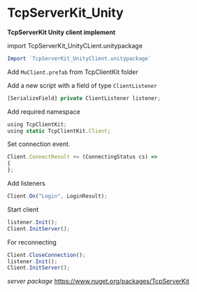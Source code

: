 # TcpServerKit_Unity

**TcpServerKit Unity client implement**

import TcpServerKit_UnityCLient.unitypackage


```javascript
Import `TcpServerKit_UnityClient.unitypackage`
```
Add `MuClient.prefab` from TcpClientKit folder


Add a new script with a field of type `ClientListener`

```javascript
[SerializeField] private ClientListener listener;
```
Add required namespace

```javascript
using TcpClientKit;
using static TcpClientKit.Client;
```

Set connection event.
```javascript
Client.ConnectResult += (ConnectingStatus cs) =>
{
};
```

Add listeners
```javascript
Client.On("Login", LoginResult);
```

Start client
```javascript
listener.Init();
Client.InitServer();
```

For reconnecting
```javascript
Client.CloseConnection();
listener.Init();
Client.InitServer();
```



*server package*
https://www.nuget.org/packages/TcpServerKit
